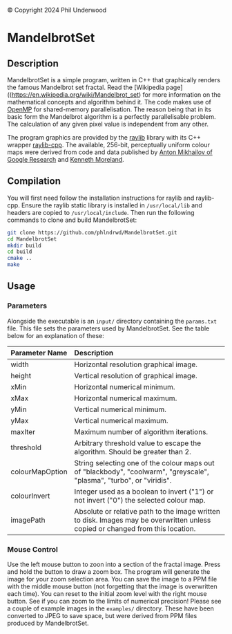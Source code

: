 &copy; Copyright 2024 Phil Underwood 

# MandelbrotSet

## Description

MandelbrotSet is a simple program, written in C++ that graphically renders the famous Mandelbrot set fractal. Read the [Wikipedia page]((https://en.wikipedia.org/wiki/Mandelbrot_set) for more information on the mathematical concepts and algorithm behind it. The code makes use of [OpenMP](https://www.openmp.org/) for shared-memory parallelisation. The reason being that in its basic form the Mandelbrot algorithm is a perfectly parallelisable problem. The calculation of any given pixel value is independent from any other. 

The program graphics are provided by the [raylib](https://www.raylib.com/) library with its C++ wrapper [raylib-cpp](https://github.com/robloach/raylib-cpp). The available, 256-bit, perceptually uniform colour maps were derived from code and data published by [Anton Mikhailov of Google Research](https://blog.research.google/2019/08/turbo-improved-rainbow-colormap-for.html) and [Kenneth Moreland](https://www.kennethmoreland.com/color-advice/).

## Compilation
You will first need follow the installation instructions for raylib and raylib-cpp. Ensure the raylib static library is installed in `/usr/local/lib` and headers are copied to `/usr/local/include`. Then run the following commands to clone and build MandelbrotSet:

``` bash
git clone https://github.com/phlndrwd/MandelbrotSet.git
cd MandelbrotSet
mkdir build
cd build
cmake ..
make
```
## Usage
### Parameters
Alongside the executable is an `input/` directory containing the `params.txt` file. This file sets the parameters used by MandelbrotSet. See the table below for an explanation of these:

| Parameter Name  | Description                                                                                                                        |
|:----------------|:-----------------------------------------------------------------------------------------------------------------------------------|
| width           | Horizontal resolution graphical image.                                                                                             |
| height          | Vertical resolution of graphical image.                                                                                            |
| xMin            | Horizontal numerical minimum.                                                                                                      |
| xMax            | Horizontal numerical maximum.                                                                                                      |
| yMin            | Vertical numerical minimum.                                                                                                        |
| yMax            | Vertical numerical maximum.                                                                                                        |
| maxIter         | Maximum number of algorithm iterations.                                                                                            |
| threshold       | Arbitrary threshold value to escape the algorithm. Should be greater than 2.                                                       |
| colourMapOption | String selecting one of the colour maps out of "blackbody", "coolwarm", "greyscale", "plasma", "turbo", or "viridis".              |
| colourInvert    | Integer used as a boolean to invert ("1") or not invert ("0") the selected colour map.                                          |
| imagePath       | Absolute or relative path to the image written to disk. Images may be overwritten unless copied or changed from this location. |

### Mouse Control
Use the left mouse button to zoon into a section of the fractal image. Press and hold the button to draw a zoom box. The program will generate the image for your zoom selection area. You can save the image to a PPM file with the middle mouse button (not forgetting that the image is overwritten each time). You can reset to the initial zoom level with the right mouse button. See if you can zoom to the limits of numerical precision! Please see a couple of example images in the `examples/` directory. These have been converted to JPEG to save space, but were derived from PPM files produced by MandelbrotSet.
